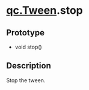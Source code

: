 # [qc.Tween](../components/Tween.md).stop

## Prototype
* void stop()

## Description
Stop the tween.

